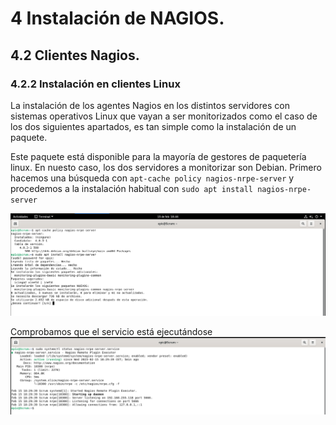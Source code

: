 # 4 Instalación de NAGIOS.
## 4.2 Clientes Nagios.
### 4.2.2 Instalación en clientes Linux

La instalación de los agentes Nagios en los distintos servidores con sistemas operativos Linux que vayan a ser monitorizados como el caso de los dos siguientes apartados, es tan simple como la instalación de un paquete. 

Este paquete está disponible para la mayoría de gestores de paquetería linux. En nuesto caso, los dos servidores a monitorizar son Debian. Primero hacemos una búsqueda con `apt-cache policy nagios-nrpe-server` y procedemos a la instalación habitual con `sudo apt install nagios-nrpe-server`

![Instalación](./Capturas/instalacionNagios.png)

Comprobamos que el servicio está ejecutándose
![ejecucionNagios](./Capturas/Nagiosencliente.png)